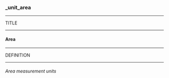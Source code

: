### _unit_area



------
TITLE

------

#### Area



------
DEFINITION

------

###### Area measurement units